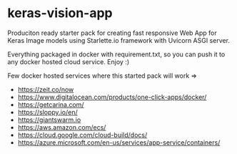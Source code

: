 # keras-vision-app

Produciton ready starter pack for creating fast responsive Web App for Keras Image models using Starlette.io framework with Uvicorn ASGI server.

Everything packaged in docker with requirement.txt, so you can push it to any docker hosted cloud service. Enjoy :)

Few docker hosted services where this started pack will work =>

* https://zeit.co/now
* https://www.digitalocean.com/products/one-click-apps/docker/
* https://getcarina.com/
* https://sloppy.io/en/
* https://giantswarm.io
* https://aws.amazon.com/ecs/
* https://cloud.google.com/cloud-build/docs/
* https://azure.microsoft.com/en-us/services/app-service/containers/

